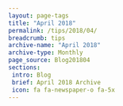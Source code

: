 ```yaml
---
layout: page-tags
title: "April 2018"
permalink: /tips/2018/04/
breadcrumb: tips
archive-name: "April 2018"
archive-type: Monthly
page_source: Blog201804
sections:
 intro: Blog
 brief: April 2018 Archive
 icon: fa fa-newspaper-o fa-5x
---
```

